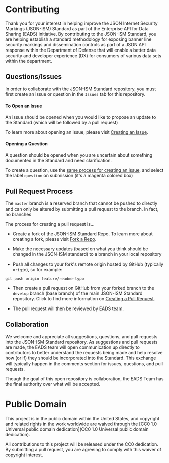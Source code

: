 # Contributing

Thank you for your interest in helping improve the JSON Internet Security Markings (JSON-ISM) Standard as part of the Enterprise API for Data Sharing (EADS) initiative.  By contributing to the JSON-ISM Standard, you are helping establish a standard methodology for exposing banner line security markings and dissemination controls as part of a JSON API response within the Department of Defense that will enable a better data security and developer experience (DX) for consumers of various data sets within the department.

## Questions/Issues

In order to collaborate with the JSON-ISM Standard repository, you must first create an issue or question in the `Issues` tab for this repository.

#### To Open an Issue

An issue should be opened when you would like to propose an update to the Standard (which will be followed by a pull request)

To learn more about opening an issue, please visit [Creating an Issue](https://help.github.com/articles/creating-an-issue/).

#### Opening a Question

A question should be opened when you are uncertain about something documented in the Standard and need clarification.

To create a question, use the [same process for creating an issue](https://help.github.com/articles/creating-an-issue/), and select the label `question` on submission (it's a magenta colored box)

## Pull Request Process

The `master` branch is a reserved branch that cannot be pushed to directly and can only be altered by submitting a pull request to the branch.  In fact, no branches 

The process for creating a pull request is...
* Create a fork of the JSON-ISM Standard Repo.  To learn more about creating a fork, please visit [Fork a Repo](https://help.github.com/articles/fork-a-repo/).

* Make the necessary updates (based on what you think should be changed in the JSON-ISM standard) to a branch in your local repository

* Push all changes to your fork's remote origin hosted by GitHub (typically `origin`), so for example:

```
git push origin feature/readme-typo
```

* Then create a pull request on GitHub from your forked branch to the `develop` branch (base branch) of the main JSON-ISM Standard repository.  Click to find more information on [Creating a Pull Request](https://help.github.com/articles/creating-a-pull-request/).

* The pull request will then be reviewed by EADS team.

## Collaboration
We welcome and appreciate all suggestions, questions, and pull requests into the JSON-ISM Standard repository.  As suggestions and pull requests are made, the EADS team will open communication up directly to contributors to better understand the requests being made and help resolve how (or if) they should be incorporated into the Standard.  This exchange will typically happen in the comments section for issues, questions, and pull requests.

Though the goal of this open repository is collaboration, the EADS Team has the final authority over what will be accepted. 


# Public Domain

This project is in the public domain within the United States, and copyright and related rights in the work worldwide are waived through the [CC0 1.0 Universal public domain dedication](CC0 1.0 Universal public domain dedication).

All contributions to this project will be released under the CC0 dedication. By submitting a pull request, you are agreeing to comply with this waiver of copyright interest.
